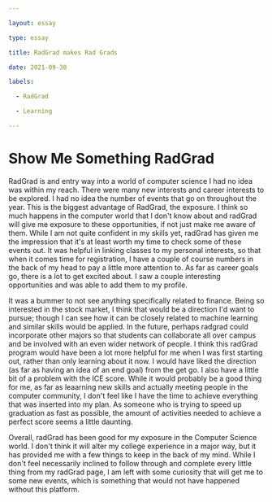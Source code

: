 ```yaml
---

layout: essay

type: essay

title: RadGrad makes Rad Grads

date: 2021-09-30

labels:

  - RadGrad

  - Learning

---
```


# Show Me Something RadGrad

RadGrad is and entry way into a world of computer science I had no idea was within my reach.  There were many new interests and career interests to be explored.  I had no idea the number of events that go on throughout the year.  This is the biggest advantage of RadGrad, the exposure.  I think so much happens in the computer world that I don't know about and radGrad will give me exposure to these opportunities, if not just make me aware of them.  While I am not quite confident in my skills yet, radGrad has given me the impression that it's at least worth my time to check some of these events out.  It was helpful in linking classes to my personal interests, so that when it comes time for registration, I have a couple of course numbers in the back of my head to pay a little more attention to.  As far as career goals go, there is a lot to get excited about.  I saw a couple interesting opportunities and was able to add them to my profile.  

It was a bummer to not see anything specifically related to finance.  Being so interested in the stock market, I think that would be a direction I'd want to pursue; though I can see how it can be closely related to machine learning and similar skills would be applied.  In the future, perhaps radgrad could incorporate other majors so that students can collaborate all over campus and be involved with an even wider network of people.  I think this radGrad program would have been a lot more helpful for me when I was first starting out, rather than only learning about it now.  I would have liked the direction (as far as having an idea of an end goal) from the get go.  I also have a little bit of a problem with the ICE score.  While it would probably be a good thing for me, as far as leaarning new skills and actually meeting people in the computer community, I don't feel like I have the time to achieve everything that was inserted into my plan.  As someone who is trying to speed up graduation as fast as possible, the amount of activities needed to achieve a perfect score seems a little daunting.

Overall, radGrad has been good for my exposure in the Computer Science world.  I don't think it will alter my college experience in a major way, but it has provided me with a few things to keep in the back of my mind.  While I don't feel necessarily inclined to follow through and complete every little thing from my radGrad page, I am left with some curiosity that will get me to some new events, which is something that would not have happened without this platform.

